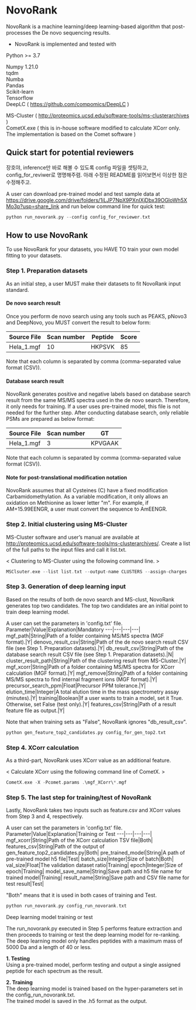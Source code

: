 # NovoRank
NovoRank is a machine learning/deep learning-based algorithm that post-processes the De novo sequencing results.

- NovoRank is implemented and tested with

Python >= 3.7

Numpy 1.21.0 \
tqdm \
Numba \
Pandas \
Scikit-learn \
Tensorflow \
DeepLC ( https://github.com/compomics/DeepLC )

MS-Cluster ( http://proteomics.ucsd.edu/software-tools/ms-clusterarchives ) \
CometX.exe ( this is in-house software modified to calculate XCorr only. The implementation is based on the Comet software )

## Quick start for potential reviewers

장호야, inference만 바로 해볼 수 있도록 config 파일을 셋팅하고, config_for_reviwer로 명명해주렴.
아래 수정된 README를 읽어보면서 이상한 점은 수정해주고.

A user can download pre-trained model and test sample data at https://drive.google.com/drive/folders/1iLJP7NpX9PXnIXjDbx39OGloWh5XMo3p?usp=share_link and run below command line for quick test:

```c
python run_novorank.py --config config_for_reviewer.txt
```

## How to use NovoRank

To use NovoRank for your datasets, you HAVE TO train your own model fitting to your datasets.

### Step 1. Preparation datasets
As an initial step, a user MUST make their datasets to fit NovoRank input standard.

#### De novo search result
Once you perform de novo search using any tools such as PEAKS, pNovo3 and DeepNovo, you MUST convert the result to below form:

Source File|Scan number|Peptide|Score
---|---|---|---|
Hela_1.mgf|10|HKPSVK|85|

Note that each column is separated by comma (comma-separated value format (CSV)).

#### Database search result
NovoRank generates positive and negative labels based on database search result from the same MS/MS spectra used in the de novo search. Therefore, it only needs for training. If a user uses pre-trained model, this file is not needed for the further step. After conducting database search, only reliable PSMs are prepared as below format:

Source File|Scan number|GT
---|---|---|
Hela_1.mgf|3|KPVGAAK| 

Note that each column is separated by comma (comma-separated value format (CSV)).

#### Note for post-translational modification notation
NovoRank assumes that all Cysteines (C) have a fixed modification Carbamidomethylation.
As a variable modification, it only allows an oxidation on Methionine as lower letter "m".
For example, if AM+15.99EENGR, a user must convert the sequence to AmEENGR.

### Step 2. Initial clustering using MS-Cluster

MS-Cluster software and user’s manual are available at http://proteomics.ucsd.edu/software-tools/ms-clusterarchives/. Create a list of the full paths to the input files and call it list.txt. 

< Clustering to MS-Cluster using the following command line. >
```c
MSClsuter.exe --list list.txt --output-name CLUSTERS --assign-charges
``` 

### Step 3. Generation of deep learning input
Based on the results of both de novo search and MS-clust, NovoRank generates top two candidates.
The top two candidates are an initial point to train deep learning model.

A user can set the parameters in 'config.txt' file.
Parameter|Value|Explanation|Mandatory
---|---|---|---|
mgf_path|String|Path of a folder containing MS/MS spectra (MGF format).|Y|
denovo_result_csv|String|Path of the de novo search result CSV file (see Step 1. Preparation datasets).|Y|
db_result_csv|String|Path of the database search result CSV file (see Step 1. Preparation datasets).|N|
cluster_result_path|String|Path of the clustering result from MS-Cluster.|Y|
mgf_xcorr|String|Path of a folder containing MS/MS spectra for XCorr calculation (MGF format).|Y|
mgf_remove|String|Path of a folder containing MS/MS spectra to find internal fragment ions (MGF format).|Y|
precursor_search_ppm|Float|Precursor PPM tolerance.|Y|
elution_time|Integer|A total elution time in the mass spectrometry assay (minutes).|Y|
training|Boolean|If a user wants to train a model, set it True. Otherwise, set False (test only).|Y|
features_csv|String|Path of a result feature file as output.|Y|

Note that when training sets as "False", NovoRank ignores "db_result_csv".

```c
python gen_feature_top2_candidates.py config_for_gen_top2.txt
```

### Step 4. XCorr calculation
As a third-part, NovoRank uses XCorr value as an additional feature.

< Calculate XCorr using the following command line of CometX. >

```c
CometX.exe -X -Pcomet.params .\mgf_XCorr\*.mgf
``` 

### Step 5. The last step for training/test of NovoRank
Lastly, NovoRank takes two inputs such as feature.csv and XCorr values from Step 3 and 4, respectively.

A user can set the parameters in 'config.txt' file.
Parameter|Value|Explanation|Training or Test
---|---|---|---|
mgf_xcorr|String|Path of the XCorr calculation TSV file|Both|
features_csv|String|Path of the output of gen_feature_top2_candidates.py|Both|
pre_trained_model|String|A path of pre-trained model h5 file|Test|
batch_size|Integer|Size of batch|Both|
val_size|Float|The validation dataset ratio|Training|
epoch|Integer|Size of epoch|Training|
model_save_name|String|Save path and h5 file name for  trained model|Training|
result_name|String|Save path and CSV file name for test result|Test|

"Both" means that it is used in both cases of training and Test.

```c
python run_novorank.py config_run_novorank.txt
```

Deep learning model training or test

The run_novorank.py executed in Step 5 performs feature extraction and then proceeds to training or test the deep learning model for re-ranking.\
The deep learning model only handles peptides with a maximum mass of 5000 Da and a length of 40 or less.

**1. Testing** \
Using a pre-trained model, perform testing and output a single assigned peptide for each spectrum as the result.

**2. Training** \
The deep learning model is trained based on the hyper-parameters set in the config_run_novorank.txt. \
The trained model is saved in the .h5 format as the output.
